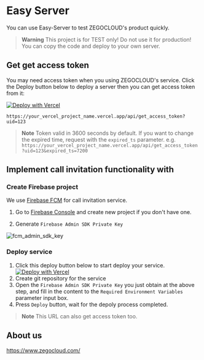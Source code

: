# Easy Server

You can use Easy-Server to test ZEGOCLOUD's product quickly.

> **Warning**
> This project is for TEST only! Do not use it for production!
> You can copy the code and deploy to your own server.

## Get get access token

You may need access token when you using ZEGOCLOUD's service. Click the Deploy button below to deploy a server then you can get access token from it:

[![Deploy with Vercel](https://vercel.com/button)](https://vercel.com/new/clone?repository-url=https%3A%2F%2Fgithub.com%2FZEGOCLOUD%2Feasy_server_nextjs&env=ZEGOCLOUD_APP_ID,ZEGOCLOUD_SERVER_SECRET)

```
https://your_vercel_project_name.vercel.app/api/get_access_token?uid=123
```

> **Note**
> Token valid in 3600 seconds by default. If you want to change the expired time, request with the `expired_ts` parameter. e.g. 
> `https://your_vercel_project_name.vercel.app/api/get_access_token?uid=123&expired_ts=7200`

## Implement call invitation functionality with 

### Create Firebase project

We use [Firebase FCM](https://firebase.google.com/docs/cloud-messaging) for call invitation service.

1. Go to [Firebase Console](https://console.firebase.google.com/) and create new project if you don't have one.

2. Generate `Firebase Admin SDK Private Key`

![fcm_admin_sdk_key](https://user-images.githubusercontent.com/5242852/209456355-80fba59a-ea47-46af-8bd8-c9fafb62d745.gif)

### Deploy service

1. Click this deploy button below to start deploy your service.
[![Deploy with Vercel](https://vercel.com/button)](https://vercel.com/new/clone?repository-url=https%3A%2F%2Fgithub.com%2FZEGOCLOUD%2Feasy_server_nextjs&env=ZEGOCLOUD_APP_ID,ZEGOCLOUD_SERVER_SECRET,FA_PROJECT_ID,FA_PRIVATE_KEY_ID,FA_PRIVATE_KEY,FA_CLIENT_EMAIL,FA_CLIENT_ID,FA_CLIENT_X509_CERT_URL)
1. Create git repository for the service
2. Open the `Firebase Admin SDK Private Key` you just obtain at the above step, and fill in the content to the `Required Environment Variables` parameter input box.
3. Press `Deploy` button, wait for the depoly process completed.

> **Note**
> This URL can also get access token too.


## About us

https://www.zegocloud.com/

